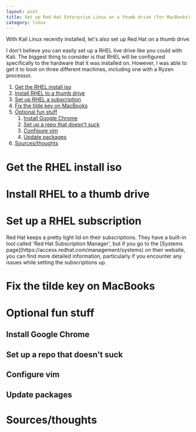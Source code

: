 ```yaml
---
layout: post
title: Set up Red Hat Enterprise Linux on a thumb drive (for MacBooks)
category: linux
---
```


With Kali Linux recently installed, let's also set up Red Hat on a thumb drive.
<div markdown="1" class="alert alert-warning" role="alert">
I don't believe you can easily set up a RHEL live drive like you could with Kali.
The biggest thing to consider is that RHEL will be configured specifically to
the hardware that it was installed on. However, I was able to get it to boot on
three different machines, including one with a Ryzen processor.
</div>

1. [Get the RHEL install iso](#get-the-rhel-install-iso)
2. [Install RHEL to a thumb drive](#install-rhel-to-a-thumb-drive)
3. [Set up RHEL a subscription](#set-up-rhel-subscription)
4. [Fix the tilde key on MacBooks](#fix-the-tilde-key-on-macbooks)
6. [Optional fun stuff](#optional-fun-stuff)
    1. [Install Google Chrome](#install-google-chrome)
    2. [Set up a repo that doesn't suck](#set-up-a-repo-that-doesn't-suck)
    3. [Configure vim](#configure-vim)
    4. [Update packages](#update-packages)
7. [Sources/thoughts](#sources)

# Get the RHEL install iso

# Install RHEL to a thumb drive

# Set up a RHEL subscription
<div markdown="1" class="alert alert-info" role="alert">
Red Hat keeps a pretty tight lid on their subscriptions. They have a built-in
tool called 'Red Hat Subscription Manager', but if you go to the [Systems page](https://access.redhat.com/management/systems)
on their website, you can find more detailed information, particularly if you
encounter any issues while setting the subscriptions up.
</div>

# Fix the tilde key on MacBooks

# Optional fun stuff

## Install Google Chrome

## Set up a repo that doesn't suck

## Configure vim

## Update packages

# Sources/thoughts
